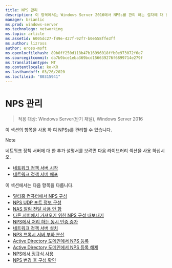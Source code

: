 ```yaml
---
title: NPS 관리
description: 이 항목에서는 Windows Server 2016에서 NPSs를 관리 하는 절차에 대 한 링크를 제공 합니다.
manager: brianlic
ms.prod: windows-server
ms.technology: networking
ms.topic: article
ms.assetid: 6005dc27-f49e-427f-92f7-b0e558ffe3ff
ms.author: lizross
author: eross-msft
ms.openlocfilehash: 89b0ff250d118b47b16996018ffb0e973072f6e7
ms.sourcegitcommit: da7b9bce1eba369bcd156639276f6899714e279f
ms.translationtype: MT
ms.contentlocale: ko-KR
ms.lasthandoff: 03/26/2020
ms.locfileid: "80315941"
---
```

# <a name="manage-npss"></a>NPS 관리

>적용 대상: Windows Server(반기 채널), Windows Server 2016

이 섹션의 항목을 사용 하 여 NPSs를 관리할 수 있습니다.

>[!NOTE]
>네트워크 정책 서버에 대 한 추가 설명서를 보려면 다음 라이브러리 섹션을 사용 하십시오.
>- [네트워크 정책 서버 시작](nps-getstart-top.md)
>- [네트워크 정책 서버 배포](nps-deploy.md) 

이 섹션에서는 다음 항목을 다룹니다.

- [멀티홈 컴퓨터에서 NPS 구성](nps-multihomed-configure.md)
- [NPS UDP 포트 정보 구성](nps-udp-ports-configure.md)
- [NAS 알림 전달 사용 안 함](nps-disable-nas-notifications.md)
- [다른 서버에서 가져오기 위한 NPS 구성 내보내기](nps-manage-export.md)
- [NPS에서 처리 하는 동시 인증 증가](nps-concurrent-auth.md)
- [네트워크 정책 서버 설치](nps-manage-install.md)
- [NPS 프록시 서버 부하 분산](nps-manage-proxy-lb.md)
- [Active Directory 도메인에서 NPS 등록](nps-manage-register.md)
- [Active Directory 도메인에서 NPS 등록 해제](nps-manage-unregister.md)
- [NPS에서 정규식 사용](nps-crp-reg-expressions.md)
- [NPS 변경 후 구성 확인](nps-manage-verify.md)

